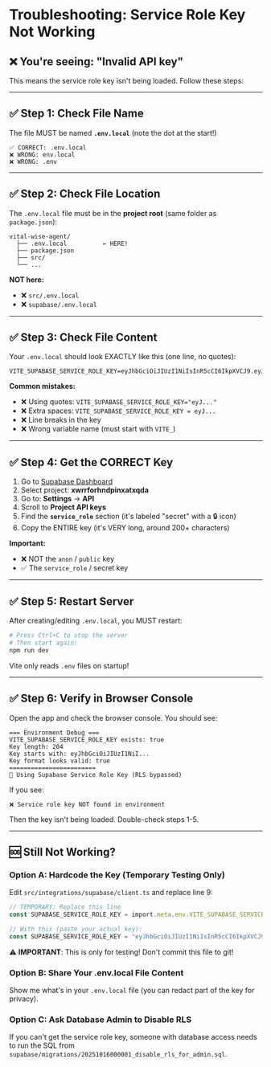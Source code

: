 # Troubleshooting: Service Role Key Not Working

## ❌ You're seeing: "Invalid API key"

This means the service role key isn't being loaded. Follow these steps:

---

## ✅ Step 1: Check File Name

The file MUST be named **`.env.local`** (note the dot at the start!)

```
✅ CORRECT: .env.local
❌ WRONG: env.local
❌ WRONG: .env
```

---

## ✅ Step 2: Check File Location

The `.env.local` file must be in the **project root** (same folder as `package.json`):

```
vital-wise-agent/
  ├── .env.local          ← HERE!
  ├── package.json
  ├── src/
  └── ...
```

**NOT here:**
- ❌ `src/.env.local`
- ❌ `supabase/.env.local`

---

## ✅ Step 3: Check File Content

Your `.env.local` should look EXACTLY like this (one line, no quotes):

```env
VITE_SUPABASE_SERVICE_ROLE_KEY=eyJhbGciOiJIUzI1NiIsInR5cCI6IkpXVCJ9.eyJpc3MiOiJzdXBhYmFzZSIsInJlZiI6Inh3cnJmb3JobmRwaW54YXR4cWRhIiwicm9sZSI6InNlcnZpY2Vfcm9sZSIsImlhdCI6MTc0NzkyNDQyMCwiZXhwIjoyMDYzNTAwNDIwfQ.YOUR_SIGNATURE_HERE
```

**Common mistakes:**
- ❌ Using quotes: `VITE_SUPABASE_SERVICE_ROLE_KEY="eyJ..."`
- ❌ Extra spaces: `VITE_SUPABASE_SERVICE_ROLE_KEY = eyJ...`
- ❌ Line breaks in the key
- ❌ Wrong variable name (must start with `VITE_`)

---

## ✅ Step 4: Get the CORRECT Key

1. Go to [Supabase Dashboard](https://app.supabase.com)
2. Select project: **xwrrforhndpinxatxqda**
3. Go to: **Settings** → **API**
4. Scroll to **Project API keys**
5. Find the **`service_role`** section (it's labeled "secret" with a 🔒 icon)
6. Copy the ENTIRE key (it's VERY long, around 200+ characters)

**Important:** 
- ❌ NOT the `anon` / `public` key
- ✅ The `service_role` / secret key

---

## ✅ Step 5: Restart Server

After creating/editing `.env.local`, you MUST restart:

```bash
# Press Ctrl+C to stop the server
# Then start again:
npm run dev
```

Vite only reads `.env` files on startup!

---

## ✅ Step 6: Verify in Browser Console

Open the app and check the browser console. You should see:

```
=== Environment Debug ===
VITE_SUPABASE_SERVICE_ROLE_KEY exists: true
Key length: 204
Key starts with: eyJhbGciOiJIUzI1NiI...
Key format looks valid: true
========================
🔑 Using Supabase Service Role Key (RLS bypassed)
```

If you see:
```
❌ Service role key NOT found in environment
```

Then the key isn't being loaded. Double-check steps 1-5.

---

## 🆘 Still Not Working?

### Option A: Hardcode the Key (Temporary Testing Only)

Edit `src/integrations/supabase/client.ts` and replace line 9:

```typescript
// TEMPORARY: Replace this line
const SUPABASE_SERVICE_ROLE_KEY = import.meta.env.VITE_SUPABASE_SERVICE_ROLE_KEY;

// With this (paste your actual key):
const SUPABASE_SERVICE_ROLE_KEY = "eyJhbGciOiJIUzI1NiIsInR5cCI6IkpXVCJ9.YOUR_ACTUAL_KEY_HERE";
```

⚠️ **IMPORTANT**: This is only for testing! Don't commit this file to git!

### Option B: Share Your .env.local File Content

Show me what's in your `.env.local` file (you can redact part of the key for privacy).

### Option C: Ask Database Admin to Disable RLS

If you can't get the service role key, someone with database access needs to run the SQL from `supabase/migrations/20251016000001_disable_rls_for_admin.sql`.

